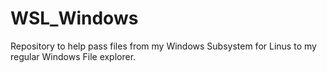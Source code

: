 # WSL_Windows
Repository to help pass files from my Windows Subsystem for Linus to my regular Windows File explorer.
